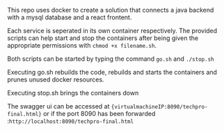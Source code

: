 This repo uses docker to create a solution that connects a java backend with a mysql database and a react frontent.

Each service is seperated in its own container respectively.
The provided scripts can help start and stop the containers after being given the appropriate permissions with `chmod +x filename.sh`.

Both scripts can be started by typing the command `go.sh` and `./stop.sh`

Executing go.sh rebuilds the code, rebuilds and starts the containers and prunes unused docker resources.

Executing stop.sh brings the containers down

The swagger ui can be accessed at `{virtualmachineIP:8090/techpro-final.html}`
or if the port 8090 has been forwarded :`http://localhost:8090/techpro-final.html`
